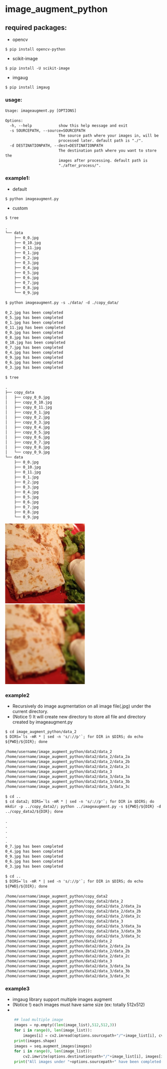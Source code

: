 # image_augment_python
## required packages:
* opencv
```shell
$ pip install opencv-python
```
* scikit-image
```shell
$ pip install -U scikit-image
```
* imgaug
```shell
$ pip install imgaug
```
### usage:
```shell
Usage: imageaugment.py [OPTIONS]

Options:
  -h, --help            show this help message and exit
  -s SOURCEPATH, --source=SOURCEPATH
                        The source path where your images in, will be
                        processed later. default path is "./".
  -d DESTINATIONPATH, --dest=DESTINATIONPATH
                        The destination path where you want to store the
                        images after processing. default path is
                        "./after_process/".
```
### example1:
* default
```shell
$ python imageaugment.py
```
* custom
```shell
$ tree

.
└── data
    ├── 0_0.jpg
    ├── 0_10.jpg
    ├── 0_11.jpg
    ├── 0_1.jpg
    ├── 0_2.jpg
    ├── 0_3.jpg
    ├── 0_4.jpg
    ├── 0_5.jpg
    ├── 0_6.jpg
    ├── 0_7.jpg
    ├── 0_8.jpg
    └── 0_9.jpg

$ python imageaugment.py -s ./data/ -d ./copy_data/

0_2.jpg has been completed
0_5.jpg has been completed
0_1.jpg has been completed
0_11.jpg has been completed
0_0.jpg has been completed
0_8.jpg has been completed
0_10.jpg has been completed
0_7.jpg has been completed
0_4.jpg has been completed
0_9.jpg has been completed
0_6.jpg has been completed
0_3.jpg has been completed

$ tree

.
├── copy_data
│   ├── copy_0_0.jpg
│   ├── copy_0_10.jpg
│   ├── copy_0_11.jpg
│   ├── copy_0_1.jpg
│   ├── copy_0_2.jpg
│   ├── copy_0_3.jpg
│   ├── copy_0_4.jpg
│   ├── copy_0_5.jpg
│   ├── copy_0_6.jpg
│   ├── copy_0_7.jpg
│   ├── copy_0_8.jpg
│   └── copy_0_9.jpg
└── data
    ├── 0_0.jpg
    ├── 0_10.jpg
    ├── 0_11.jpg
    ├── 0_1.jpg
    ├── 0_2.jpg
    ├── 0_3.jpg
    ├── 0_4.jpg
    ├── 0_5.jpg
    ├── 0_6.jpg
    ├── 0_7.jpg
    ├── 0_8.jpg
    └── 0_9.jpg
```
<img src="https://github.com/apple635471/image_augment_python/blob/master/data/0_0.jpg" width="256" height="256"><img src="https://github.com/apple635471/image_augment_python/blob/master/copy_data/copy_0_0.jpg" width="256" height="256">

### example2

* Recursively do image augmentation on all image file(.jpg) under the current directory.
* (Notice !) It will create new directory to store all file and directory created by imageaugment.py

```shell
$ cd image_augment_python/data_2
$ DIRS=`ls -mR * | sed -n 's/://p'`; for DIR in $DIRS; do echo ${PWD}/${DIR}; done

/home/username/image_augment_python/data2/data_2
/home/username/image_augment_python/data2/data_2/data_2a
/home/username/image_augment_python/data2/data_2/data_2b
/home/username/image_augment_python/data2/data_2/data_2c
/home/username/image_augment_python/data2/data_3
/home/username/image_augment_python/data2/data_3/data_3a
/home/username/image_augment_python/data2/data_3/data_3b
/home/username/image_augment_python/data2/data_3/data_3c

$ cd ..
$ cd data2; DIRS=`ls -mR * | sed -n 's/://p'`; for DIR in $DIRS; do mkdir -p ../copy_data2/; python ../imageaugment.py -s ${PWD}/${DIR} -d ../copy_data2/${DIR}; done

.
.
.
.
.
0_7.jpg has been completed
0_4.jpg has been completed
0_9.jpg has been completed
0_6.jpg has been completed
0_3.jpg has been completed

$ cd ..
$ DIRS=`ls -mR * | sed -n 's/://p'`; for DIR in $DIRS; do echo ${PWD}/${DIR}; done

/home/username/image_augment_python/copy_data2
/home/username/image_augment_python/copy_data2/data_2
/home/username/image_augment_python/copy_data2/data_2/data_2a
/home/username/image_augment_python/copy_data2/data_2/data_2b
/home/username/image_augment_python/copy_data2/data_2/data_2c
/home/username/image_augment_python/copy_data2/data_3
/home/username/image_augment_python/copy_data2/data_3/data_3a
/home/username/image_augment_python/copy_data2/data_3/data_3b
/home/username/image_augment_python/copy_data2/data_3/data_3c
/home/username/image_augment_python/data2/data_2
/home/username/image_augment_python/data2/data_2/data_2a
/home/username/image_augment_python/data2/data_2/data_2b
/home/username/image_augment_python/data2/data_2/data_2c
/home/username/image_augment_python/data2/data_3
/home/username/image_augment_python/data2/data_3/data_3a
/home/username/image_augment_python/data2/data_3/data_3b
/home/username/image_augment_python/data2/data_3/data_3c
```
### example3
* imgaug library support multiple images augment
* (Notice !) each images must have same size (ex: totally 512x512)
* 
```python
    ## load multiple image
    images = np.empty((len(image_list),512,512,3))
    for i in range(0, len(image_list)):
        images[i] = cv2.imread(options.sourcepath+"/"+image_list[i], cv2.IMREAD_COLOR)
    print(images.shape)
    images = seq.augment_images(images)
    for i in range(0, len(image_list)):
        cv2.imwrite(options.destinationpath+"/"+image_list[i], images[i])
    print("All images under "+options.sourcepath+" have been completed--------------")
```
